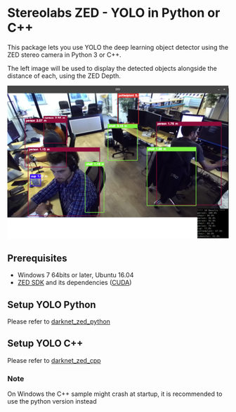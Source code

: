 # Stereolabs ZED - YOLO in Python or C++

This package lets you use YOLO the deep learning object detector using the ZED stereo camera in Python 3 or C++.

The left image will be used to display the detected objects alongside the distance of each, using the ZED Depth.


![](./preview.png "ZED YOLO")


## Prerequisites

- Windows 7 64bits or later, Ubuntu 16.04
- [ZED SDK](https://www.stereolabs.com/developers/) and its dependencies ([CUDA](https://developer.nvidia.com/cuda-downloads))

## Setup YOLO Python

Please refer to [darknet_zed_python](./darknet_zed_python)

## Setup YOLO C++

Please refer to [darknet_zed_cpp](./darknet_zed_cpp)

### Note

On Windows the C++ sample might crash at startup, it is recommended to use the python version instead